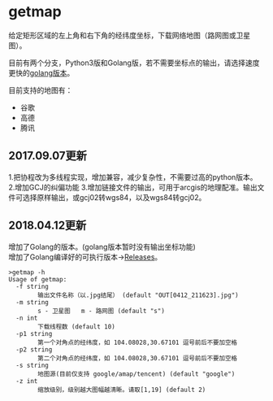 # getmap
给定矩形区域的左上角和右下角的经纬度坐标，下载网络地图（路网图或卫星图）。

目前有两个分支，Python3版和Golang版，若不需要坐标点的输出，请选择速度更快的[golang版本](https://github.com/yuansushow/getmap/releases)。

目前支持的地图有：
- 谷歌 
- 高德 
- 腾讯


## 2017.09.07更新
1.把协程改为多线程实现，增加兼容，减少复杂性，不需要过高的python版本。
2.增加GCJ的纠偏功能
3.增加链接文件的输出，可用于arcgis的地理配准。输出文件可选择原样输出，或gcj02转wgs84，以及wgs84转gcj02。

## 2018.04.12更新

增加了Golang的版本。(golang版本暂时没有输出坐标功能)  <br>
增加了Golang编译好的可执行版本->[Releases](https://github.com/yuansushow/getmap/releases)。
```
>getmap -h
Usage of getmap:
  -f string
        输出文件名称（以.jpg结尾） (default "OUT[0412_211623].jpg")
  -m string
        s - 卫星图   m - 路网图 (default "s")
  -n int
        下载线程数 (default 10)
  -p1 string
        第一个对角点的经纬度，如 104.08028,30.67101 逗号前后不要加空格
  -p2 string
        第二个对角点的经纬度，如 104.08028,30.67101 逗号前后不要加空格
  -s string
        地图源(目前仅支持 google/amap/tencent) (default "google")
  -z int
        缩放级别，级别越大图幅越清晰。请取[1,19] (default 2)
```
